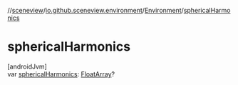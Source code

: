 //[sceneview](../../../index.md)/[io.github.sceneview.environment](../index.md)/[Environment](index.md)/[sphericalHarmonics](spherical-harmonics.md)

# sphericalHarmonics

[androidJvm]\
var [sphericalHarmonics](spherical-harmonics.md): [FloatArray](https://kotlinlang.org/api/latest/jvm/stdlib/kotlin/-float-array/index.html)?
